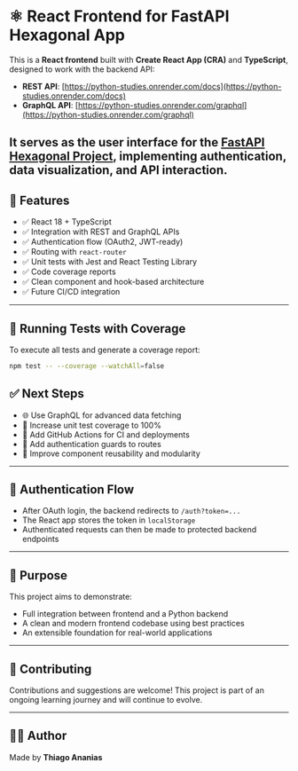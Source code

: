 # ⚛️ React Frontend for FastAPI Hexagonal App

This is a **React frontend** built with **Create React App (CRA)** and **TypeScript**, designed to work with the backend API:

- **REST API**: [https://python-studies.onrender.com/docs](https://python-studies.onrender.com/docs)
- **GraphQL API**: [https://python-studies.onrender.com/graphql](https://python-studies.onrender.com/graphql)

It serves as the user interface for the [FastAPI Hexagonal Project](https://github.com/thiagoanegreiros/fastapi-project), implementing authentication, data visualization, and API interaction.
---

## 🚀 Features

- ✅ React 18 + TypeScript  
- ✅ Integration with REST and GraphQL APIs  
- ✅ Authentication flow (OAuth2, JWT-ready)  
- ✅ Routing with `react-router`  
- ✅ Unit tests with Jest and React Testing Library  
- ✅ Code coverage reports  
- ✅ Clean component and hook-based architecture  
- ✅ Future CI/CD integration  

---

## 🧪 Running Tests with Coverage

To execute all tests and generate a coverage report:

```bash
npm test -- --coverage --watchAll=false
```

## ✅ Next Steps

- 🌐 Use GraphQL for advanced data fetching  
- 🧪 Increase unit test coverage to 100%  
- 🚀 Add GitHub Actions for CI and deployments  
- 🔐 Add authentication guards to routes  
- 🧱 Improve component reusability and modularity  

---

## 📌 Authentication Flow

- After OAuth login, the backend redirects to `/auth?token=...`  
- The React app stores the token in `localStorage`  
- Authenticated requests can then be made to protected backend endpoints  

---

## 🧠 Purpose

This project aims to demonstrate:

- Full integration between frontend and a Python backend  
- A clean and modern frontend codebase using best practices  
- An extensible foundation for real-world applications  

---

## 🤝 Contributing

Contributions and suggestions are welcome! This project is part of an ongoing learning journey and will continue to evolve.

---

## 👨‍💻 Author

Made by **Thiago Ananias**
